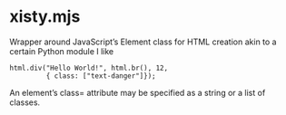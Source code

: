 # xisty.mjs
Wrapper around JavaScript’s Element class for HTML creation akin to a certain Python module I like

```
html.div("Hello World!", html.br(), 12, 
         { class: ["text-danger"]});
```

An element’s class= attribute may be specified as a string or a list of classes.
